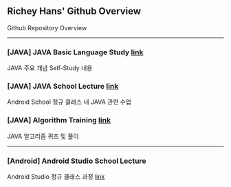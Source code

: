 ## Richey Hans' Github Overview

Github Repository Overview

---

### [JAVA] JAVA Basic Language Study [link]()

JAVA 주요 개념 Self-Study 내용

### [JAVA] JAVA School Lecture [link](https://github.com/RicheyHans/-JAVA-FC_School_Lecture.git)

Android School 정규 클래스 내 JAVA 관련 수업

### [JAVA] Algorithm Training [link](https://github.com/RicheyHans/-JAVA-algorithm)

JAVA 알고리즘 퀴즈 및 풀이

---

### [Android] Android Studio School Lecture

Android Studio 정규 클래스 과정 [link](https://github.com/RicheyHans/-Android-Android_Studio_Lecture)
